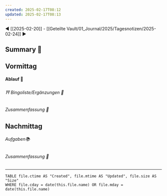 ```yaml
---
created: 2025-02-17T08:12
updated: 2025-02-17T08:13
---
```

◀ [[2025-02-20]] - [[Geteilte Vault/01_Journal/2025/Tagesnotizen/2025-02-24]] ▶
## Summary 🎃

## Vormittag
#### Ablauf 🧭
###### ⛩ Bingoliste/Ergänzungen 🐾
###### Zusammenfassung 🎃

## Nachmittag
###### Aufgaben📚
###### Zusammenfassung 🎃

---
```dataview
TABLE file.ctime AS "Created", file.mtime AS "Updated", file.size AS "Size" 
WHERE file.cday = date(this.file.name) OR file.mday = date(this.file.name) 
```
